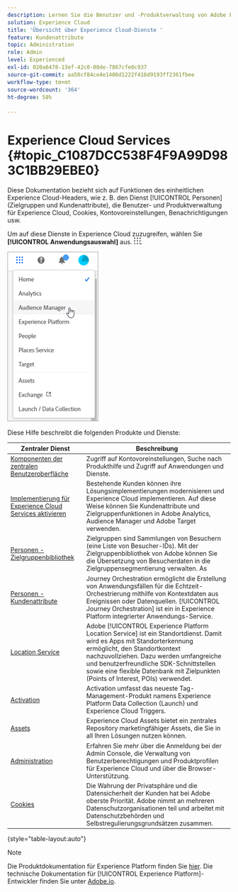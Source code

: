 ```yaml
---
description: Lernen Sie die Benutzer und -Produktverwaltung von Adobe Experience Cloud, Personen (Audiences und Kundenattribute), Journey Orchestration, Angebote, Places, Experience Platform Launch und Mobile Services kennen.
solution: Experience Cloud
title: 'Übersicht über Experience Cloud-Dienste '
feature: Kundenattribute
topic: Administration
role: Admin
level: Experienced
exl-id: 020a6478-13ef-42c0-80de-7867cfe0c937
source-git-commit: aa50cf84ce4e1406d1222f416d9193ff2361fbee
workflow-type: tm+mt
source-wordcount: '364'
ht-degree: 58%

---
```


# Experience Cloud Services {#topic_C1087DCC538F4F9A99D983C1BB29EBE0}

Diese Dokumentation bezieht sich auf Funktionen des einheitlichen Experience Cloud-Headers, wie z. B. den Dienst [!UICONTROL Personen] (Zielgruppen und Kundenattribute), die Benutzer- und Produktverwaltung für Experience Cloud, Cookies, Kontovoreinstellungen, Benachrichtigungen usw.

Um auf diese Dienste in Experience Cloud zuzugreifen, wählen Sie **[!UICONTROL Anwendungsauswahl]** aus.
![](assets/menu-icon.png).

![](assets/platform-core-services.png)

Diese Hilfe beschreibt die folgenden Produkte und Dienste:

| Zentraler Dienst | Beschreibung |
|--- |--- |
| [Komponenten der zentralen Benutzeroberfläche](experience-cloud.md) | Zugriff auf Kontovoreinstellungen, Suche nach Produkthilfe und Zugriff auf Anwendungen und Dienste. |
| [Implementierung für Experience Cloud Services aktivieren](core-services.md) | Bestehende Kunden können ihre Lösungsimplementierungen modernisieren und Experience Cloud implementieren. Auf diese Weise können Sie Kundenattribute und Zielgruppenfunktionen in Adobe Analytics, Audience Manager und Adobe Target verwenden. |
| [Personen - Zielgruppenbibliothek](audience-library.md) | Zielgruppen sind Sammlungen von Besuchern (eine Liste von Besucher-IDs). Mit der Zielgruppenbibliothek von Adobe können Sie die Übersetzung von Besucherdaten in die Zielgruppensegmentierung verwalten. As |
| [Personen - Kundenattribute](attributes.md) | Journey Orchestration ermöglicht die Erstellung von Anwendungsfällen für die Echtzeit-Orchestrierung mithilfe von Kontextdaten aus Ereignissen oder Datenquellen. [!UICONTROL Journey Orchestration] ist ein in Experience Platform integrierter Anwendungs-Service. |
| [Location Service](https://experienceleague.adobe.com/docs/places/using/home.html?lang=de) | Adobe [!UICONTROL Experience Platform Location Service] ist ein Standortdienst. Damit wird es Apps mit Standorterkennung ermöglicht, den Standortkontext nachzuvollziehen. Dazu werden umfangreiche und benutzerfreundliche SDK-Schnittstellen sowie eine flexible Datenbank mit Zielpunkten (Points of Interest, POIs) verwendet. |
| [Activation](activation.md) | Activation umfasst das neueste Tag-Management-Produkt namens Experience Platform Data Collection (Launch) und Experience Cloud Triggers. |
| [Assets](experience-cloud-assets.md) | Experience Cloud Assets bietet ein zentrales Repository marketingfähiger Assets, die Sie in all Ihren Lösungen nutzen können. |
| [Administration](admin-getting-started.md) | Erfahren Sie mehr über die Anmeldung bei der Admin Console, die Verwaltung von Benutzerberechtigungen und Produktprofilen für Experience Cloud und über die Browser-Unterstützung. |
| [Cookies](cookies-privacy.md) | Die Wahrung der Privatsphäre und die Datensicherheit der Kunden hat bei Adobe oberste Priorität. Adobe nimmt an mehreren Datenschutzorganisationen teil und arbeitet mit Datenschutzbehörden und Selbstregulierungsgrundsätzen zusammen. |

{style=&quot;table-layout:auto&quot;}

>[!NOTE]
>
>Die Produktdokumentation für Experience Platform finden Sie [hier](https://experienceleague.adobe.com/docs/experience-platform/landing/home.html?lang=de). Die technische Dokumentation für [!UICONTROL Experience Platform]-Entwickler finden Sie unter [Adobe.io](https://www.adobe.io/apis/experienceplatform/home/services.html).